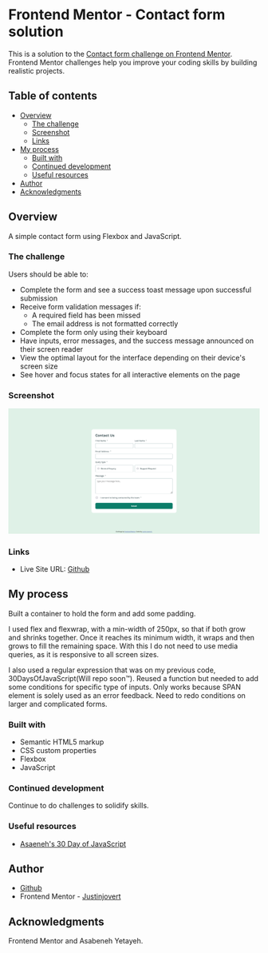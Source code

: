 # Frontend Mentor - Contact form solution

This is a solution to the [Contact form challenge on Frontend Mentor](https://www.frontendmentor.io/challenges/contact-form--G-hYlqKJj). Frontend Mentor challenges help you improve your coding skills by building realistic projects. 

## Table of contents

- [Overview](#overview)
  - [The challenge](#the-challenge)
  - [Screenshot](#screenshot)
  - [Links](#links)
- [My process](#my-process)
  - [Built with](#built-with)
  - [Continued development](#continued-development)
  - [Useful resources](#useful-resources)
- [Author](#author)
- [Acknowledgments](#acknowledgments)

## Overview

A simple contact form using Flexbox and JavaScript.

### The challenge

Users should be able to:

- Complete the form and see a success toast message upon successful submission
- Receive form validation messages if:
  - A required field has been missed
  - The email address is not formatted correctly
- Complete the form only using their keyboard
- Have inputs, error messages, and the success message announced on their screen reader
- View the optimal layout for the interface depending on their device's screen size
- See hover and focus states for all interactive elements on the page

### Screenshot

![Screenshot](./design/screenshot-desktop.png)

### Links

- Live Site URL: [Github](https://justinjovert.github.io/Contact-Form)

## My process
  Built a container to hold the form and add some padding. 

  I used flex and flexwrap, with a min-width of 250px, so that if both grow and shrinks together. Once it reaches its minimum width, it wraps and then grows to fill the remaining space. With this I do not need to use media queries, as it is responsive to all screen sizes. 

  I also used a regular expression that was on my previous code, 30DaysOfJavaScript(Will repo soon™). Reused a function but needed to add some conditions for specific type of inputs. Only works because SPAN element is solely used as an error feedback. Need to redo conditions on larger and complicated forms.

### Built with

- Semantic HTML5 markup
- CSS custom properties
- Flexbox
- JavaScript


### Continued development

Continue to do challenges to solidify skills.


### Useful resources

- [Asaeneh's 30 Day of JavaScript](https://github.com/Asabeneh/30-Days-Of-JavaScript)

## Author

- [Github](https://github.com/Justinjovert/)
- Frontend Mentor - [Justinjovert](https://www.frontendmentor.io/profile/Justinjovert)

## Acknowledgments

Frontend Mentor and Asabeneh Yetayeh.
